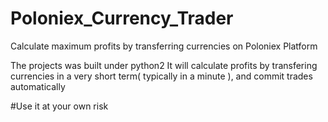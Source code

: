# Poloniex_Currency_Trader
Calculate maximum profits by transferring currencies on Poloniex Platform

The projects was built under python2
It will calculate profits by transfering currencies in a very short term( typically in a minute ), and commit trades automatically

#Use it at your own risk
